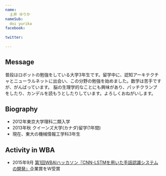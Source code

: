 ```yaml
---
name:
  土井 ゆりか
nameSub:
  doi yurika
facebook:
 
twitter:
  
---
```



## Message
普段はロボットの勉強をしている大学3年生です。留学中に、認知アーキテクチャとニューラルネットに出会い、この分野の勉強を始めました。数学は苦手ですが、がんばっています。
脳の生理学的なことにも興味があり、パッチクランプをしたり、カンデルを読もうとしたりしています。よろしくおねがいします。

## Biography

- 2012年東京大学理科二類入学
- 2013年秋 クイーンズ大学(カナダ)留学(1年間)
- 現在、東大の機械情報工学科3年生

## Activity in WBA
- 2015年9月 [ 第1回WBAIハッカソン『CNN-LSTMを用いた手話認識システムの開発』](http://wbawakate.jp/posts/events/%E7%AC%AC1%E5%9B%9Ewbai%E3%83%8F%E3%83%83%E3%82%AB%E3%82%BD%E3%83%B3%E6%B4%BB%E5%8B%95%E5%A0%B1%E5%91%8A/)企業賞をW受賞
